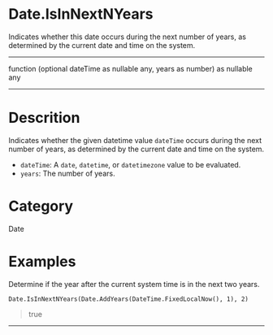 ﻿# Date.IsInNextNYears
Indicates whether this date occurs during the next number of years, as determined by the current date and time on the system.
***
function (optional dateTime as nullable any, years as number) as nullable any
***
# Descrition 
Indicates whether the given datetime value <code>dateTime</code> occurs during the next number of years, as determined by the current date and time on the system.
      <ul>
      <li><code>dateTime</code>: A <code>date</code>, <code>datetime</code>, or <code>datetimezone</code> value to be evaluated.</li>
      <li><code>years</code>: The number of years.</li>
      </ul>
# Category 
Date
# Examples 
Determine if the year after the current system time is in the next two years.
```
Date.IsInNextNYears(Date.AddYears(DateTime.FixedLocalNow(), 1), 2)
```
> true
***
